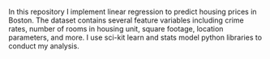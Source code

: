 In this repository I implement linear regression to predict housing prices in Boston. The dataset contains several feature variables including crime rates, number of rooms in housing unit, square footage, location parameters, and more. I use sci-kit learn and stats model python libraries to conduct my analysis. 
